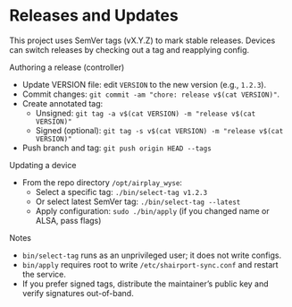 # Releases and Updates

This project uses SemVer tags (vX.Y.Z) to mark stable releases. Devices can switch releases by checking out a tag and reapplying config.

Authoring a release (controller)
- Update VERSION file: edit `VERSION` to the new version (e.g., `1.2.3`).
- Commit changes: `git commit -am "chore: release v$(cat VERSION)"`.
- Create annotated tag:
  - Unsigned: `git tag -a v$(cat VERSION) -m "release v$(cat VERSION)"`
  - Signed (optional): `git tag -s v$(cat VERSION) -m "release v$(cat VERSION)"`
- Push branch and tag: `git push origin HEAD --tags`

Updating a device
- From the repo directory `/opt/airplay_wyse`:
  - Select a specific tag: `./bin/select-tag v1.2.3`
  - Or select latest SemVer tag: `./bin/select-tag --latest`
  - Apply configuration: `sudo ./bin/apply` (if you changed name or ALSA, pass flags)

Notes
- `bin/select-tag` runs as an unprivileged user; it does not write configs.
- `bin/apply` requires root to write `/etc/shairport-sync.conf` and restart the service.
- If you prefer signed tags, distribute the maintainer’s public key and verify signatures out-of-band.

